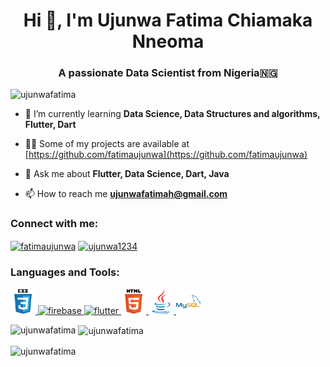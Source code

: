 <h1 align="center">Hi 👋, I'm Ujunwa Fatima Chiamaka Nneoma</h1>
<h3 align="center">A passionate  Data Scientist from Nigeria🇳🇬</h3>

<p align="left"> <img src="https://komarev.com/ghpvc/?username=ujunwafatima&label=Profile%20views&color=0e75b6&style=flat" alt="ujunwafatima" /> </p>



- 🌱 I’m currently learning **Data Science, Data Structures and algorithms, Flutter, Dart**

- 👨‍💻 Some of my projects are available at [https://github.com/fatimaujunwa](https://github.com/fatimaujunwa)

- 💬 Ask me about **Flutter, Data Science, Dart, Java**

- 📫 How to reach me **ujunwafatimah@gmail.com**

<h3 align="left">Connect with me:</h3>
<p align="left">
<a href="https://linkedin.com/in/ujunwafatima" target="blank"><img align="center" src="https://raw.githubusercontent.com/rahuldkjain/github-profile-readme-generator/master/src/images/icons/Social/linked-in-alt.svg" alt="fatimaujunwa" height="30" width="40" /></a>
<a href="https://www.leetcode.com/ujunwa1234" target="blank"><img align="center" src="https://raw.githubusercontent.com/rahuldkjain/github-profile-readme-generator/master/src/images/icons/Social/leet-code.svg" alt="ujunwa1234" height="30" width="40" /></a>
</p>

<h3 align="left">Languages and Tools:</h3>
<p align="left"> <a href="https://www.w3schools.com/css/" target="_blank" rel="noreferrer"> <img src="https://raw.githubusercontent.com/devicons/devicon/master/icons/css3/css3-original-wordmark.svg" alt="css3" width="40" height="40"/> </a> <a href="https://firebase.google.com/" target="_blank" rel="noreferrer"> <img src="https://www.vectorlogo.zone/logos/firebase/firebase-icon.svg" alt="firebase" width="40" height="40"/> </a> <a href="https://flutter.dev" target="_blank" rel="noreferrer"> <img src="https://www.vectorlogo.zone/logos/flutterio/flutterio-icon.svg" alt="flutter" width="40" height="40"/> </a> <a href="https://www.w3.org/html/" target="_blank" rel="noreferrer"> <img src="https://raw.githubusercontent.com/devicons/devicon/master/icons/html5/html5-original-wordmark.svg" alt="html5" width="40" height="40"/> </a> <a href="https://www.java.com" target="_blank" rel="noreferrer"> <img src="https://raw.githubusercontent.com/devicons/devicon/master/icons/java/java-original.svg" alt="java" width="40" height="40"/> </a> <a href="https://www.mysql.com/" target="_blank" rel="noreferrer"> <img src="https://raw.githubusercontent.com/devicons/devicon/master/icons/mysql/mysql-original-wordmark.svg" alt="mysql" width="40" height="40"/> </a> </p>

<p><img align="left" src="https://github-readme-stats.vercel.app/api/top-langs?username=fatimaujunwa&show_icons=true&locale=en&layout=compact" alt="ujunwafatima" /></p>

<p>&nbsp;<img align="center" src="https://github-readme-stats.vercel.app/api?username=fatimaujunwa&show_icons=true&locale=en" alt="ujunwafatima" /></p>

<p><img align="center" src="https://github-readme-streak-stats.herokuapp.com/?user=fatimaujunwa&" alt="ujunwafatima" /></p>
